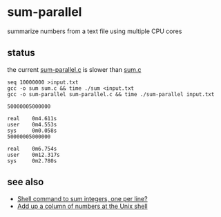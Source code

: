 # sum-parallel

summarize numbers from a text file using multiple CPU cores

## status

the current [sum-parallel.c](sum-parallel.c) is slower than [sum.c](sum.c)

```
seq 10000000 >input.txt
gcc -o sum sum.c && time ./sum <input.txt
gcc -o sum-parallel sum-parallel.c && time ./sum-parallel input.txt
```

```
50000005000000

real    0m4.611s
user    0m4.553s
sys     0m0.058s
50000005000000

real    0m6.754s
user    0m12.317s
sys     0m2.780s
```

## see also

- [Shell command to sum integers, one per line?](https://stackoverflow.com/questions/450799/shell-command-to-sum-integers-one-per-line)
- [Add up a column of numbers at the Unix shell](https://stackoverflow.com/questions/926069/add-up-a-column-of-numbers-at-the-unix-shell)
